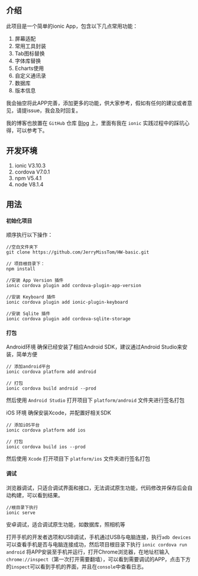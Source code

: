 ## 介绍
此项目是一个简单的ionic App，包含以下几点常用功能：

1. 屏幕适配
2. 常用工具封装
3. Tab图标替换
4. 字体库替换
5. Echarts使用
6. 自定义通讯录
7. 数据库
8. 版本信息

我会抽空将此APP完善，添加更多的功能，供大家参考，假如有任何的建议或者意见，请提issue，我会及时回复。

我的博客也放置在 `GitHub` 仓库 [Blog](https://github.com/JerryMissTom/Blog/issues) 上，里面有我在 `ionic` 实践过程中的踩坑心得，可以参考下。

## 开发环境
1. ionic V3.10.3
2. cordova V7.0.1
3. npm V5.4.1
4. node V8.1.4

## 用法

#### 初始化项目
顺序执行以下操作：
```
//空白文件夹下
git clone https://github.com/JerryMissTom/HW-basic.git

// 项目根目录下：
npm install

//安装 App Version 插件
ionic cordova plugin add cordova-plugin-app-version

//安装 Keyboard 插件
ionic cordova plugin add ionic-plugin-keyboard

//安装 Sqlite 插件
ionic cordova plugin add cordova-sqlite-storage
```
#### 打包
Android环境
确保已经安装了相应Android SDK，建议通过Android Studio来安装，简单方便
```
// 添加android平台
ionic cordova platform add android

// 打包
ionic cordova build android --prod
```
然后使用 `Android Studio` 打开项目下 `platform/android` 文件夹进行签名打包


iOS 环境
确保安装Xcode，并配置好相关SDK
```
// 添加iOS平台
ionic cordova platform add ios

// 打包
ionic cordova build ios --prod
```
然后使用 `Xcode` 打开项目下 `platform/ios` 文件夹进行签名打包

#### 调试
浏览器调试，只适合调试界面和接口，无法调试原生功能，代码修改并保存后会自动构建，可以看到结果。
```
//根目录下执行
ionic serve
```

安卓调试，适合调试原生功能，如数据库，照相机等

打开手机的开发者选项和USB调试，手机通过USB与电脑连接，执行`adb devices`可以查看手机是否与电脑连接成功，然后项目根目录下执行 `ionic cordova run android` 将APP安装至手机并运行，打开Chrome浏览器，在地址栏输入 `chrome://inspect`（第一次打开需要翻墙），可以看到需要调试的APP，点击下方的`inspect`可以看到手机的界面，并且在`console`中查看日志。
